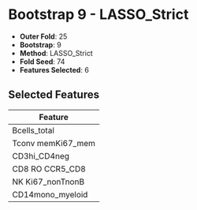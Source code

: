 # Bootstrap 9 - LASSO_Strict

- **Outer Fold**: 25
- **Bootstrap**: 9
- **Method**: LASSO_Strict
- **Fold Seed**: 74
- **Features Selected**: 6

## Selected Features

| Feature |
|---------|
| Bcells_total |
| Tconv memKi67_mem |
| CD3hi_CD4neg |
| CD8 RO CCR5_CD8 |
| NK Ki67_nonTnonB |
| CD14mono_myeloid |
